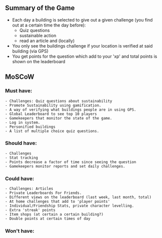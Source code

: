## Summary of the Game

- Each day a building is selected to give out a given challenge (you find out at a certain time the day before):
  - Quiz questions
  - sustainable action
  - read an article and (locally)
- You only see the buildings challenge if your location is verified at said building (via GPS)
- You get points for the question which add to your 'xp' and total points is shown on the leaderboard

## MoSCoW

### Must have:

    - Challenges: Quiz questions about sustainability
    - Promote Sustainability using gamification.
    - A way of verifying what buildings people are in using GPS.
    - Global Leaderboard to see top 10 players
    - Gamekeepers that monitor the state of the game.
    - Log in system.
    - Personified buildings
    - A list of multiple choice quiz questions.

### Should have:

    - Challenges
    - Stat tracking
    - Points decrease a factor of time since seeing the question
    - Gamekeepers monitor reports and set daily challenges.

### Could have:

    - Challenges: Articles
    - Private Leaderboards For Friends.
    - Different views on the leaderboard (last week, last month, total)
    - At home challenges that add to 'player points'
    - Individual/Friendship Stats, private character levelling.
    - Extra 'streak' points
    - Item shops (at certain a certain building?)
    - Double points at certain times of day

### Won't have:
